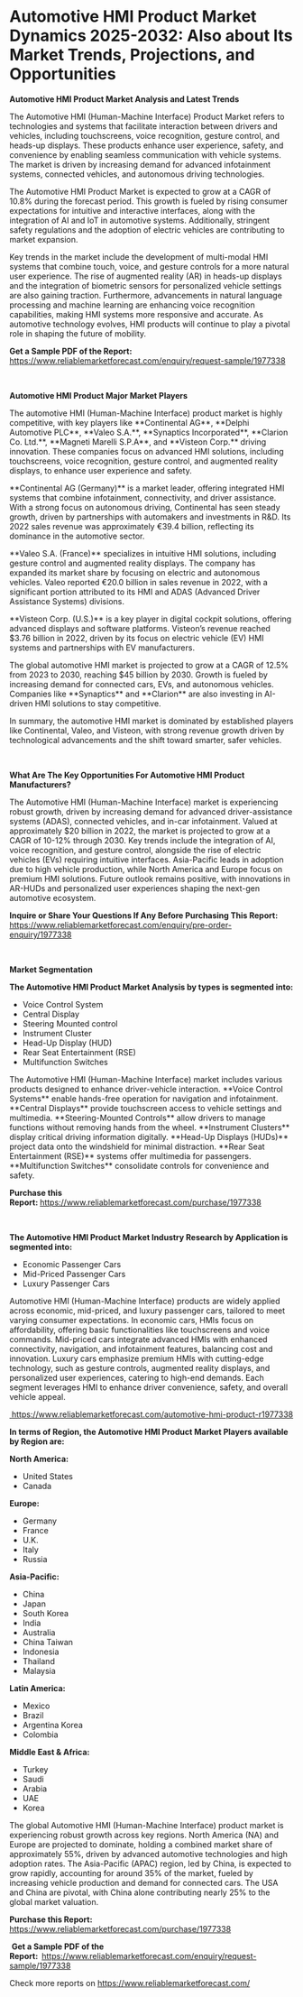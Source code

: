 <p><h1>Automotive HMI Product Market Dynamics 2025-2032: Also about Its Market Trends, Projections, and Opportunities</h1></p><p><strong>Automotive HMI Product Market Analysis and Latest Trends</strong></p>
<p><p>The Automotive HMI (Human-Machine Interface) Product Market refers to technologies and systems that facilitate interaction between drivers and vehicles, including touchscreens, voice recognition, gesture control, and heads-up displays. These products enhance user experience, safety, and convenience by enabling seamless communication with vehicle systems. The market is driven by increasing demand for advanced infotainment systems, connected vehicles, and autonomous driving technologies.</p><p>The Automotive HMI Product Market is expected to grow at a CAGR of 10.8% during the forecast period. This growth is fueled by rising consumer expectations for intuitive and interactive interfaces, along with the integration of AI and IoT in automotive systems. Additionally, stringent safety regulations and the adoption of electric vehicles are contributing to market expansion.</p><p>Key trends in the market include the development of multi-modal HMI systems that combine touch, voice, and gesture controls for a more natural user experience. The rise of augmented reality (AR) in heads-up displays and the integration of biometric sensors for personalized vehicle settings are also gaining traction. Furthermore, advancements in natural language processing and machine learning are enhancing voice recognition capabilities, making HMI systems more responsive and accurate. As automotive technology evolves, HMI products will continue to play a pivotal role in shaping the future of mobility.</p></p>
<p><strong>Get a Sample PDF of the Report:&nbsp;</strong> <a href="https://www.reliablemarketforecast.com/enquiry/request-sample/1977338?utm_campaign=1110&utm_medium=2&utm_source=Github&utm_content=ia&utm_term=24012025&utm_id=automotive-hmi-product">https://www.reliablemarketforecast.com/enquiry/request-sample/1977338</a></p>
<p>&nbsp;</p>
<p><strong>Automotive HMI Product Major Market Players</strong></p>
<p><p>The automotive HMI (Human-Machine Interface) product market is highly competitive, with key players like **Continental AG**, **Delphi Automotive PLC**, **Valeo S.A.**, **Synaptics Incorporated**, **Clarion Co. Ltd.**, **Magneti Marelli S.P.A**, and **Visteon Corp.** driving innovation. These companies focus on advanced HMI solutions, including touchscreens, voice recognition, gesture control, and augmented reality displays, to enhance user experience and safety.</p><p>**Continental AG (Germany)** is a market leader, offering integrated HMI systems that combine infotainment, connectivity, and driver assistance. With a strong focus on autonomous driving, Continental has seen steady growth, driven by partnerships with automakers and investments in R&D. Its 2022 sales revenue was approximately €39.4 billion, reflecting its dominance in the automotive sector.</p><p>**Valeo S.A. (France)** specializes in intuitive HMI solutions, including gesture control and augmented reality displays. The company has expanded its market share by focusing on electric and autonomous vehicles. Valeo reported €20.0 billion in sales revenue in 2022, with a significant portion attributed to its HMI and ADAS (Advanced Driver Assistance Systems) divisions.</p><p>**Visteon Corp. (U.S.)** is a key player in digital cockpit solutions, offering advanced displays and software platforms. Visteon’s revenue reached $3.76 billion in 2022, driven by its focus on electric vehicle (EV) HMI systems and partnerships with EV manufacturers.</p><p>The global automotive HMI market is projected to grow at a CAGR of 12.5% from 2023 to 2030, reaching $45 billion by 2030. Growth is fueled by increasing demand for connected cars, EVs, and autonomous vehicles. Companies like **Synaptics** and **Clarion** are also investing in AI-driven HMI solutions to stay competitive.</p><p>In summary, the automotive HMI market is dominated by established players like Continental, Valeo, and Visteon, with strong revenue growth driven by technological advancements and the shift toward smarter, safer vehicles.</p></p>
<p>&nbsp;</p>
<p><strong>What Are The Key Opportunities For Automotive HMI Product Manufacturers?</strong></p>
<p><p>The Automotive HMI (Human-Machine Interface) market is experiencing robust growth, driven by increasing demand for advanced driver-assistance systems (ADAS), connected vehicles, and in-car infotainment. Valued at approximately $20 billion in 2022, the market is projected to grow at a CAGR of 10-12% through 2030. Key trends include the integration of AI, voice recognition, and gesture control, alongside the rise of electric vehicles (EVs) requiring intuitive interfaces. Asia-Pacific leads in adoption due to high vehicle production, while North America and Europe focus on premium HMI solutions. Future outlook remains positive, with innovations in AR-HUDs and personalized user experiences shaping the next-gen automotive ecosystem.</p></p>
<p><strong>Inquire or Share Your Questions If Any Before Purchasing This Report:</strong> <a href="https://www.reliablemarketforecast.com/enquiry/pre-order-enquiry/1977338?utm_campaign=1110&utm_medium=2&utm_source=Github&utm_content=ia&utm_term=24012025&utm_id=automotive-hmi-product">https://www.reliablemarketforecast.com/enquiry/pre-order-enquiry/1977338</a></p>
<p>&nbsp;</p>
<p><strong>Market Segmentation</strong></p>
<p><strong>The Automotive HMI Product Market Analysis by types is segmented into:</strong></p>
<p><ul><li>Voice Control System</li><li>Central Display</li><li>Steering Mounted control</li><li>Instrument Cluster</li><li>Head-Up Display (HUD)</li><li>Rear Seat Entertainment (RSE)</li><li>Multifunction Switches</li></ul></p>
<p><p>The Automotive HMI (Human-Machine Interface) market includes various products designed to enhance driver-vehicle interaction. **Voice Control Systems** enable hands-free operation for navigation and infotainment. **Central Displays** provide touchscreen access to vehicle settings and multimedia. **Steering-Mounted Controls** allow drivers to manage functions without removing hands from the wheel. **Instrument Clusters** display critical driving information digitally. **Head-Up Displays (HUDs)** project data onto the windshield for minimal distraction. **Rear Seat Entertainment (RSE)** systems offer multimedia for passengers. **Multifunction Switches** consolidate controls for convenience and safety.</p></p>
<p><strong>Purchase this Report:&nbsp;</strong><a href="https://www.reliablemarketforecast.com/purchase/1977338?utm_campaign=1110&utm_medium=2&utm_source=Github&utm_content=ia&utm_term=24012025&utm_id=automotive-hmi-product">https://www.reliablemarketforecast.com/purchase/1977338</a></p>
<p>&nbsp;</p>
<p><strong>The Automotive HMI Product Market Industry Research by Application is segmented into:</strong></p>
<p><ul><li>Economic Passenger Cars</li><li>Mid-Priced Passenger Cars</li><li>Luxury Passenger Cars</li></ul></p>
<p><p>Automotive HMI (Human-Machine Interface) products are widely applied across economic, mid-priced, and luxury passenger cars, tailored to meet varying consumer expectations. In economic cars, HMIs focus on affordability, offering basic functionalities like touchscreens and voice commands. Mid-priced cars integrate advanced HMIs with enhanced connectivity, navigation, and infotainment features, balancing cost and innovation. Luxury cars emphasize premium HMIs with cutting-edge technology, such as gesture controls, augmented reality displays, and personalized user experiences, catering to high-end demands. Each segment leverages HMI to enhance driver convenience, safety, and overall vehicle appeal.</p></p>
<p><a href="https://www.reliablemarketforecast.com/automotive-hmi-product-r1977338?utm_campaign=1110&utm_medium=2&utm_source=Github&utm_content=ia&utm_term=24012025&utm_id=automotive-hmi-product">&nbsp;https://www.reliablemarketforecast.com/automotive-hmi-product-r1977338</a></p>
<p><strong>In terms of Region, the Automotive HMI Product Market Players available by Region are:</strong></p>
<p>
    <p> <strong> North America: </strong>
        <ul>
            <li>United States</li>
            <li>Canada</li>
        </ul>
        </p> 
    <p> <strong> Europe: </strong>
        <ul>
            <li>Germany</li>
            <li>France</li>
            <li>U.K.</li>
            <li>Italy</li>
            <li>Russia</li>
        </ul>
        </p> 
    <p> <strong> Asia-Pacific: </strong>
        <ul>
            <li>China</li>
            <li>Japan</li>
            <li>South Korea</li>
            <li>India</li>
            <li>Australia</li>
            <li>China Taiwan</li>
            <li>Indonesia</li>
            <li>Thailand</li>
            <li>Malaysia</li>
        </ul>
        </p> 
    <p> <strong> Latin America: </strong>
        <ul>
            <li>Mexico</li>
            <li>Brazil</li>
            <li>Argentina Korea</li>
            <li>Colombia</li>
        </ul>
        </p> 
    <p> <strong> Middle East & Africa: </strong>
        <ul>
            <li>Turkey</li>
            <li>Saudi</li>
            <li>Arabia</li>
            <li>UAE</li>
            <li>Korea</li>
        </ul>
    </p>
    </p>
<p><p>The global Automotive HMI (Human-Machine Interface) product market is experiencing robust growth across key regions. North America (NA) and Europe are projected to dominate, holding a combined market share of approximately 55%, driven by advanced automotive technologies and high adoption rates. The Asia-Pacific (APAC) region, led by China, is expected to grow rapidly, accounting for around 35% of the market, fueled by increasing vehicle production and demand for connected cars. The USA and China are pivotal, with China alone contributing nearly 25% to the global market valuation.</p></p>
<p><strong>Purchase this Report: </strong><a href="https://www.reliablemarketforecast.com/purchase/1977338?utm_campaign=1110&utm_medium=2&utm_source=Github&utm_content=ia&utm_term=24012025&utm_id=automotive-hmi-product">https://www.reliablemarketforecast.com/purchase/1977338</a></p>
<p>&nbsp;<strong>Get a Sample PDF of the Report:&nbsp;&nbsp;</strong><a href="https://www.reliablemarketforecast.com/enquiry/request-sample/1977338?utm_campaign=1110&utm_medium=2&utm_source=Github&utm_content=ia&utm_term=24012025&utm_id=automotive-hmi-product">https://www.reliablemarketforecast.com/enquiry/request-sample/1977338</a></p>
<p><strong></strong></p>
<p>Check more reports on <a href="https://www.reliablemarketforecast.com/?utm_campaign=1110&utm_medium=2&utm_source=Github&utm_content=ia&utm_term=24012025&utm_id=automotive-hmi-product">https://www.reliablemarketforecast.com/</a></p>